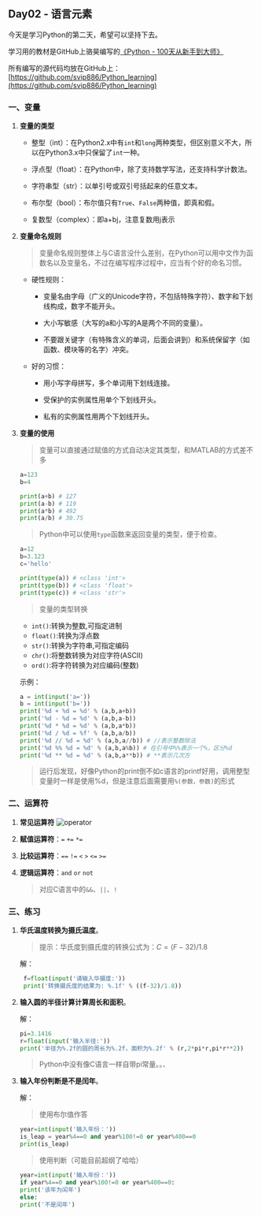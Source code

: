 ## Day02 - 语言元素

今天是学习Python的第二天，希望可以坚持下去。

学习用的教材是GitHub上骆昊编写的[《Python - 100天从新手到大师》](https://github.com/jackfrued/Python-100-Days)

所有编写的源代码均放在GitHub上：[https://github.com/svip886/Python_learning](https://github.com/svip886/Python_learning)

### 一、变量

1. **变量的类型**

    - 整型（int）：在Python2.x中有`int`和`long`两种类型，但区别意义不大，所以在Python3.x中只保留了`int`一种。

    - 浮点型（float）：在Python中，除了支持数学写法，还支持科学计数法。

    - 字符串型（str）：以单引号或双引号括起来的任意文本。

    - 布尔型（bool）：布尔值只有`True`、`False`两种值，即真和假。

    - 复数型（complex）：即a+bj，注意复数用j表示

2. **变量命名规则**

    > 变量命名规则整体上与C语言没什么差别，在Python可以用中文作为函数名以及变量名，不过在编写程序过程中，应当有个好的命名习惯。

    - 硬性规则：

        - 变量名由字母（广义的Unicode字符，不包括特殊字符）、数字和下划线构成，数字不能开头。


        - 大小写敏感（大写的a和小写的A是两个不同的变量）。


        - 不要跟关键字（有特殊含义的单词，后面会讲到）和系统保留字（如函数、模块等的名字）冲突。

    - 好的习惯：

        - 用小写字母拼写，多个单词用下划线连接。


        - 受保护的实例属性用单个下划线开头。


        - 私有的实例属性用两个下划线开头。

3. **变量的使用**

    > 变量可以直接通过赋值的方式自动决定其类型，和MATLAB的方式差不多

    ```python
    a=123
    b=4

    print(a+b) # 127
    print(a-b) # 119
    print(a*b) # 492
    print(a/b) # 30.75
    ```

    > Python中可以使用`type`函数来返回变量的类型，便于检查。

    ```python
    a=12
    b=3.123
    c='hello'

    print(type(a)) # <class 'int'>
    print(type(b)) # <class 'float'>
    print(type(c)) # <class 'str'>
    ```

    > 变量的类型转换

    - `int()`:转换为整数,可指定进制
    - `float()`:转换为浮点数
    - `str()`:转换为字符串,可指定编码
    - `chr()`:将整数转换为对应字符(ASCII)
    - `ord()`:将字符转换为对应编码(整数)

    示例：

    ```python
    a = int(input('a='))
    b = int(input('b='))
    print('%d + %d = %d' % (a,b,a+b))
    print('%d - %d = %d' % (a,b,a-b))
    print('%d * %d = %d' % (a,b,a*b))
    print('%d / %d = %f' % (a,b,a/b))
    print('%d // %d = %d' % (a,b,a//b)) # //表示整数除法
    print('%d %% %d = %d' % (a,b,a%b)) # 在引号中%%表示一个%，区分%d
    print('%d ** %d = %d' % (a,b,a**b)) # **表示几次方
    ```
    > 运行后发现，好像Python的print倒不如c语言的printf好用，调用整型变量时一样是使用%d，但是注意后面需要用`%(参数，参数)`的形式

### 二、运算符

1. **常见运算符**
    ![operator](https://s3.ax1x.com/2021/01/19/sgxYz4.png)

2. **赋值运算符**：`=` `+=` `*=`

3. **比较运算符**：`==` `!=` `<` `>` `<=` `>=`

4. **逻辑运算符**：`and` `or` `not`

    > 对应C语言中的`&&`、`||`、`!`

### 三、练习

1. **华氏温度转换为摄氏温度**。
   
   > 提示：华氏度到摄氏度的转换公式为：$C=(F-32)/1.8$

   解：
   ```python
    f=float(input('请输入华摄度:'))
    print('转换摄氏度的结果为: %.1f' % ((f-32)/1.8))
   ```

2. **输入圆的半径计算计算周长和面积**。

    解：
    ```python
    pi=3.1416
    r=float(input('输入半径:'))
    print('半径为%.2f的圆的周长为%.2f，面积为%.2f' % (r,2*pi*r,pi*r**2))
    ```

    > Python中没有像C语言一样自带pi常量。。、

3. **输入年份判断是不是闰年**。

    解：
    > 使用布尔值作答
    
    ```python
    year=int(input('输入年份：'))
    is_leap = year%4==0 and year%100!=0 or year%400==0
    print(is_leap)
    ```
    > 使用判断（可能目前超纲了哈哈）

    ```python
    year=int(input('输入年份：'))
    if year%4==0 and year%100!=0 or year%400==0:
    print('该年为闰年')
    else:
    print('不是闰年')
    ```
